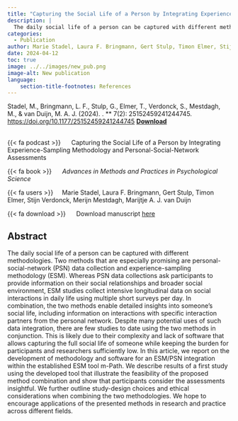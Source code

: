 ```yaml
---
title: "Capturing the Social Life of a Person by Integrating Experience-Sampling Methodology and Personal-Social-Network Assessments"
description: |
  The daily social life of a person can be captured with different methodologies. Two methods that are especially promising are personal-social-network (PSN) data collection and experience-sampling methodology (ESM). Whereas PSN data collections ask participants to provide information on their social relationships and broader social environment, ESM studies collect intensive longitudinal data on social interactions in daily life using multiple short surveys per day. In combination, the two methods enable detailed insights into someone’s social life, including information on interactions with specific interaction partners from the personal network. Despite many potential uses of such data integration, there are few studies to date using the two methods in conjunction. This is likely due to their complexity and lack of software that allows capturing the full social life of someone while keeping the burden for participants and researchers sufficiently low. In this article, we report on the development of methodology and software for an ESM/PSN integration within the established ESM tool m-Path. We describe results of a first study using the developed tool that illustrate the feasibility of the proposed method combination and show that participants consider the assessments insightful. We further outline study-design choices and ethical considerations when combining the two methodologies. We hope to encourage applications of the presented methods in research and practice across different fields.
categories:
  - Publication
author: Marie Stadel, Laura F. Bringmann, Gert Stulp, Timon Elmer, Stijn Verdonck, Merijn Mestdagh, Marijtje A. J. van Duijn
date: 2024-04-12
toc: true
image: ../../images/new_pub.png
image-alt: New publication
language: 
    section-title-footnotes: References
---
```







Stadel, M., Bringmann, L. F., Stulp, G., Elmer, T., Verdonck, S., Mestdagh, M., & van Duijn, M. A. J. (2024). . ** 7(2): 25152459241244745. https://doi.org/10.1177/25152459241244745 <a href="https://doi.org/10.1177/25152459241244745" target="_blank">**Download**</a> 




<br>
{{< fa podcast >}} &nbsp;&nbsp;&nbsp;&nbsp; Capturing the Social Life of a Person by Integrating Experience-Sampling Methodology and Personal-Social-Network Assessments

{{< fa book >}} &nbsp;&nbsp;&nbsp;&nbsp; *Advances in Methods and Practices in Psychological Science*

{{< fa users >}} &nbsp;&nbsp;&nbsp; Marie Stadel, Laura F. Bringmann, Gert Stulp, Timon Elmer, Stijn Verdonck, Merijn Mestdagh, Marijtje A. J. van Duijn


{{< fa download >}} &nbsp;&nbsp;&nbsp;&nbsp; Download manuscript [here](https://journals.sagepub.com/doi/full/10.1177/25152459241244745)

## Abstract

The daily social life of a person can be captured with different methodologies. Two methods that are especially promising are personal-social-network (PSN) data collection and experience-sampling methodology (ESM). Whereas PSN data collections ask participants to provide information on their social relationships and broader social environment, ESM studies collect intensive longitudinal data on social interactions in daily life using multiple short surveys per day. In combination, the two methods enable detailed insights into someone’s social life, including information on interactions with specific interaction partners from the personal network. Despite many potential uses of such data integration, there are few studies to date using the two methods in conjunction. This is likely due to their complexity and lack of software that allows capturing the full social life of someone while keeping the burden for participants and researchers sufficiently low. In this article, we report on the development of methodology and software for an ESM/PSN integration within the established ESM tool m-Path. We describe results of a first study using the developed tool that illustrate the feasibility of the proposed method combination and show that participants consider the assessments insightful. We further outline study-design choices and ethical considerations when combining the two methodologies. We hope to encourage applications of the presented methods in research and practice across different fields.